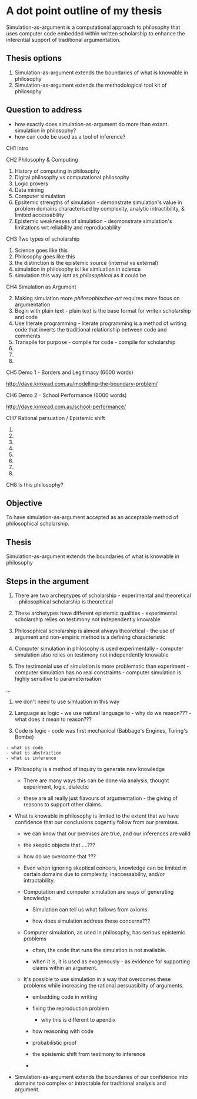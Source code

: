 # A dot point outline of my thesis

Simulation-as-argument is a computational approach to philosophy that uses computer code embedded within written scholarship to enhance the inferential support of traditional argumentation.





## Thesis options  

  1. Simulation-as-argument extends the boundaries of what is knowable in philosophy
  2. Simulation-as-argument extends the methodological tool kit of philosophy

## Question to address

  - how exactly does simulation-as-argument do more than extant simulation in philosophy?
  - how can code be used as a tool of inference?



CH1 Intro


CH2 Philosophy & Computing

  1. History of computing in philosophy
  3. Digital philosophy vs computational philosophy
  4. Logic provers
  5. Data mining
  6. Computer simulation
  7. Epsitemic strengths of simulation
    - demonstrate simulation's value in problem domains characterised by complexity, analytic intractibility, & limited accessability
  8. Epistemic weaknesses of simulation
    - deomonstrate simulation's limitations wrt reliability and reproducability 

CH3 Two types of scholarship

  1. Science goes like this
  2. Philosophy goes like this
  3. the distinction is the epistemic source (internal vs external)
  4. simulation in philosophy is like simluation in science
  5. simulation this way isnt as _philosophical_ as it could be 


CH4 Simulation as Argument

  2. Making simulation more _philosophischer-art_ requires more focus on argumentation
  3. Begin with plain text
    - plain text is the base format for writen scholarship and code
  4. Use literate programming
    - literate programming is a method of writing code that inverts the traditional relationship between code and comments
  5. Transpile for purpose
    - compile for code
    - compile for scholarship
  6. 
  7.
  8.


CH5 Demo 1 - Borders and Legitimacy (6000 words)

http://dave.kinkead.com.au/modelling-the-boundary-problem/

CH6 Demo 2 - School Performance (6000 words)

http://dave.kinkead.com.au/school-performance/

CH7 Rational persuation / Epistemic shift

  1. 
  2.
  3.
  4.
  5.
  6.
  7.
  8.

CH8 Is this philosophy?




## Objective

To have simulation-as-argument accepted as an acceptable method of philosophical scholarship.

## Thesis 

Simulation-as-argument extends the boundaries of what is knowable in philosophy

## Steps in the argument

  1. There are two archeptypes of scholarship 
    - experimental and theoretical
    - philosophical scholarship is theoretical

  2. These archetypes have different epistemic qualities
    - experimental scholarship relies on testimony not independently knowable

  3. Philosophical scholarship is almost always theoretical
    - the use of argument and non-empiric method is a defining characteristic

  4. Computer simulation in philosophy is used experimentally
    - computer simulation also relies on testimony not independently knowable 

  5. The testimonial use of simulation is more problematic than experiment
    - computer simulation has no real constraints
    - computer simulation is highly sensitive to parameterisation

  ...


  1. we don't need to use simluation in this way

  1. Language as logic
    - we use natural language to 
    - why do we reason???
    - what does it mean to reason???

  1. Code is logic
    - code was first mechanical (Babbage's Engines, Turing's Bombe)
  


    - what is code
    - what is abstraction
    - what is inference







- Philosophy is a method of inquiry to generate new knowledge

  - There are many ways this can be done via analysis, thought experiment, logic, dialectic

  - these are all really just flavours of argumentation - the giving of reasons to support other claims.

- What is knowable in philosophy is limited to the extent that we have confidence that our conclusions cogently follow from our premises.

  - we can know that our premises are true, and our inferences are valid

  - the skeptic objects that ....???
  - how do we overcome that ???

  - Even when ignoring skeptical concers, knowledge can be limited in certain domains due to complexity, inaccessability, and/or intractability.

  - Computation and computer simulation are ways of generating knowledge.
    
    - Simulation can tell us what follows from axioms

    - how does simulation address these concerns???

  - Computer simulation, as used in philosophy, has serious epistemic problems

    - often, the code that runs the simulation is not available.

    - when it is, it is used as exogenously - as evidence for supporting claims within an argument. 

  - It's possible to use simulation in a way that overcomes these problems while increasing the rational persuasibilty of arguments.

    - embedding code in writing

    - fixing the reproduction problem
      - why this is different to apendix

    - how reasoning with code

    - probabilistic proof

    - the epistemic shift from testimony to inference

    - 


- Simulation-as-argument extends the boundaries of our confidence into domains too complex or intractable for traditional analysis and argument.


